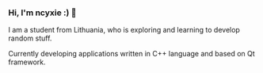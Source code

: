 ### Hi, I'm ncyxie :) 👋

I am a student from Lithuania, who is exploring and learning to develop random stuff.

Currently developing applications written in C++ language and based on Qt framework.
